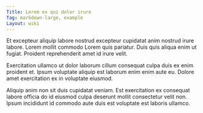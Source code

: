 ```yaml
---
Title: Lorem ex qui dolor irure
Tag: markdown-large, example
Layout: wiki
---
```

Et excepteur aliquip labore nostrud excepteur cupidatat anim nostrud irure labore. Lorem mollit commodo Lorem quis pariatur. Duis quis aliqua enim ut fugiat. Proident reprehenderit amet id irure velit.

Exercitation ullamco ut dolor laborum cillum consequat culpa duis ex enim proident et. Ipsum voluptate aliquip est laborum enim enim aute eu. Dolore amet exercitation ex in voluptate eiusmod.

Aliquip anim non sit duis cupidatat veniam. Est exercitation ex consequat labore officia do id eiusmod culpa deserunt mollit consectetur velit non. Ipsum incididunt id commodo aute duis est voluptate est laboris ullamco.